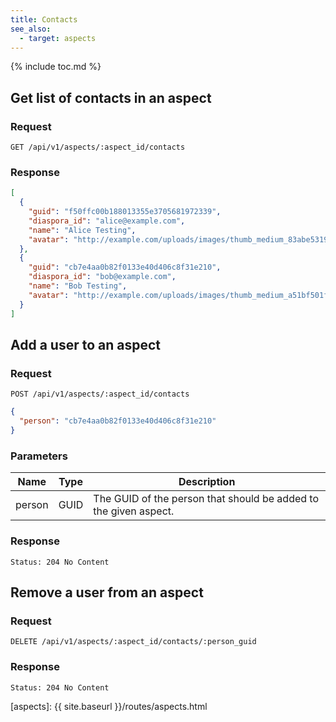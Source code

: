 ```yaml
---
title: Contacts
see_also:
  - target: aspects
---
```


{% include toc.md %}

## Get list of contacts in an aspect

### Request

~~~
GET /api/v1/aspects/:aspect_id/contacts
~~~

### Response

~~~json
[
  {
    "guid": "f50ffc00b188013355e3705681972339",
    "diaspora_id": "alice@example.com",
    "name": "Alice Testing",
    "avatar": "http://example.com/uploads/images/thumb_medium_83abe5319ef830c2bd84.jpg"
  },
  {
    "guid": "cb7e4aa0b82f0133e40d406c8f31e210",
    "diaspora_id": "bob@example.com",
    "name": "Bob Testing",
    "avatar": "http://example.com/uploads/images/thumb_medium_a51bf501fe86c198c0b1.jpg"
  }
]
~~~

## Add a user to an aspect

### Request

~~~
POST /api/v1/aspects/:aspect_id/contacts
~~~
~~~json
{
  "person": "cb7e4aa0b82f0133e40d406c8f31e210"
}
~~~

### Parameters

| Name   | Type | Description                                                      |
| ------ | ---- | ---------------------------------------------------------------- |
| person | GUID | The GUID of the person that should be added to the given aspect. |

### Response

~~~
Status: 204 No Content
~~~

## Remove a user from an aspect

### Request

~~~
DELETE /api/v1/aspects/:aspect_id/contacts/:person_guid
~~~

### Response

~~~
Status: 204 No Content
~~~

[aspects]: {{ site.baseurl }}/routes/aspects.html
